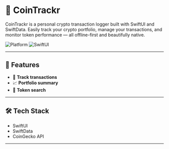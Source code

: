 # 📱 CoinTrackr

CoinTrackr is a personal crypto transaction logger built with SwiftUI and SwiftData. Easily track your crypto portfolio, manage your transactions, and monitor token performance — all offline-first and beautifully native.

![Platform](https://img.shields.io/badge/platform-iOS-blue)
![SwiftUI](https://img.shields.io/badge/UI-SwiftUI-orange)

---

## 🚀 Features

- 🔄 **Track transactions** 
- 📈 **Portfolio summary** 
- 🔎 **Token search**

---

## 🛠 Tech Stack

- SwiftUI
- SwiftData
- CoinGecko API

---
